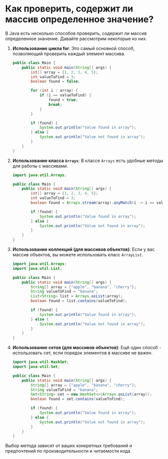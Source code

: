 # Как проверить, содержит ли массив определенное значение?

В Java есть несколько способов проверить, содержит ли массив определенное значение. Давайте рассмотрим некоторые из них.

1. **Использование цикла for**:
   Это самый основной способ, позволяющий проверить каждый элемент массива.

   ```java
   public class Main {
       public static void main(String[] args) {
           int[] array = {1, 2, 3, 4, 5};
           int valueToFind = 3;
           boolean found = false;

           for (int i : array) {
               if (i == valueToFind) {
                   found = true;
                   break;
               }
           }

           if (found) {
               System.out.println("Value found in array");
           } else {
               System.out.println("Value not found in array");
           }
       }
   }
   ```

2. **Использование класса `Arrays`**:
   В классе `Arrays` есть удобные методы для работы с массивами.

   ```java
   import java.util.Arrays;

   public class Main {
       public static void main(String[] args) {
           int[] array = {1, 2, 3, 4, 5};
           int valueToFind = 3;
           boolean found = Arrays.stream(array).anyMatch(i -> i == valueToFind);

           if (found) {
               System.out.println("Value found in array");
           } else {
               System.out.println("Value not found in array");
           }
       }
   }
   ```

3. **Использование коллекций (для массивов объектов)**:
   Если у вас массив объектов, вы можете использовать класс `ArrayList`.

   ```java
   import java.util.Arrays;
   import java.util.List;

   public class Main {
       public static void main(String[] args) {
           String[] array = {"apple", "banana", "cherry"};
           String valueToFind = "banana";
           List<String> list = Arrays.asList(array);
           boolean found = list.contains(valueToFind);

           if (found) {
               System.out.println("Value found in array");
           } else {
               System.out.println("Value not found in array");
           }
       }
   }
   ```

4. **Использование сетов (для массивов объектов)**:
   Ещё один способ - использовать сет, если порядок элементов в массиве не важен.

   ```java
   import java.util.HashSet;
   import java.util.Set;

   public class Main {
       public static void main(String[] args) {
           String[] array = {"apple", "banana", "cherry"};
           String valueToFind = "banana";
           Set<String> set = new HashSet<>(Arrays.asList(array));
           boolean found = set.contains(valueToFind);

           if (found) {
               System.out.println("Value found in array");
           } else {
               System.out.println("Value not found in array");
           }
       }
   }
   ```

Выбор метода зависит от ваших конкретных требований и предпочтений по производительности и читаемости кода.